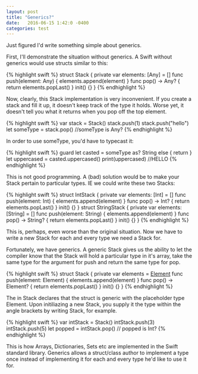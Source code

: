 ```yaml
---
layout: post
title: "Generics?"
date:   2016-06-15 1:42:0 -0400
categories: test 
---
```

Just figured I'd write something simple about generics.

First, I'll demonstrate the situation without generics. A Swift without generics would use structs similar to this:

{% highlight swift %}
   struct Stack {
      private var elements: [Any] = []
      func push(element: Any) {
         elements.append(element)
      }
      func pop() -> Any? {
         return elements.popLast()
      }
      init() {}
   }
{% endhighlight %}

Now, clearly, this Stack implementation is very inconvenient. If you create a stack and fill it up, it doesn't keep track of the type it holds. Worse yet, it doesn't tell you what it returns when you pop off the top element.

{% highlight swift %}
   var stack = Stack()
   stack.push(1)
   stack.push("hello")
   let someType = stack.pop()
   //someType is Any?
{% endhighlight %}

In order to use someType, you'd have to typecast it:

{% highlight swift %}
   guard let casted = someType as? String else { return }
   let uppercased = casted.uppercased()
   print(uppercased)
   //HELLO
{% endhighlight %}

This is not good programming. A (bad) solution would be to make your Stack pertain to particular types. IE we could write these two Stacks:


{% highlight swift %}
   struct IntStack {
      private var elements: [Int] = []
      func push(element: Int) {
         elements.append(element)
      }
      func pop() -> Int? {
         return elements.popLast()
      }
      init() {}
   }
   struct StringStack {
      private var elements: [String] = []
      func push(element: String) {
         elements.append(element)
      }
      func pop() -> String? {
         return elements.popLast()
      }
      init() {}
   }
{% endhighlight %}

This is, perhaps, even worse than the original situation. Now we have to write a new Stack for each and every type we need a Stack for. 

Fortunately, we have generics. A generic Stack gives us the ability to let the compiler know that the Stack will hold a particular type in it's array, take the same type for the argument for push and return the same type for pop. 

{% highlight swift %}
   struct Stack<Element> {
      private var elements = [Element]()
      func push(element: Element) {
         elements.append(element)
      }
      func pop() -> Element? {
         return elements.popLast()
      }
      init() {}
   }
{% endhighlight %}

The <Element> in Stack<Element> declares that the struct is generic with the placeholder type Element. Upon initiliazing a new Stack, you supply it the type within the angle brackets by writing Stack<Int>, for example.

{% highlight swift %}
   var intStack = Stack<Int>()
   intStack.push(3)
   intStack.push(5)
   let popped = intStack.pop()
   // popped is Int?
{% endhighlight %}

This is how Arrays, Dictionaries, Sets etc are implemented in the Swift standard library. Generics allows a struct/class author to implement a type once instead of implementing it for each and every type he'd like to use it for.
